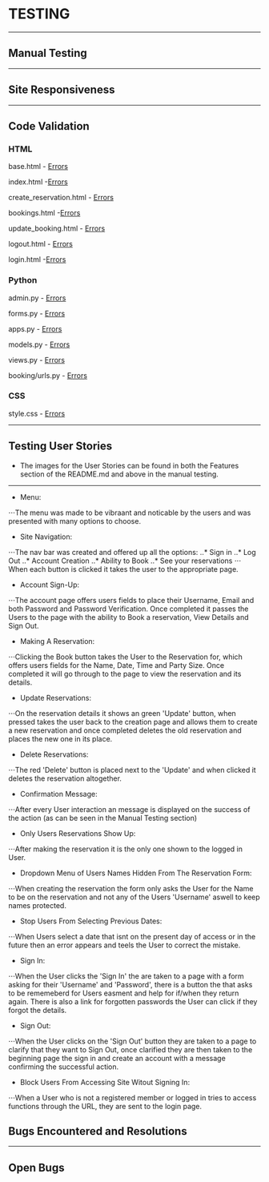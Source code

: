 # TESTING

---

## Manual Testing

---

## Site Responsiveness

---

## Code Validation

### HTML
base.html - [Errors](media/images/pp4_base.html_validation.png)

index.html -[Errors](media/images/pp4_index.html_validation.png)

create_reservation.html - [Errors](media/images/pp4_create_reservation.html_validation.png)

bookings.html -[Errors](media/images/pp4_bookings.html_validation.png)

update_booking.html - [Errors](media/images/pp4_update_reservation.html_validation.png)

logout.html - [Errors](media/images/pp4_logout.html_validation.png)

login.html -[Errors](media/images/pp4_login.html_validation.png)

### Python

admin.py - [Errors](media/images/pp4_admin.py_validation.png)

forms.py - [Errors](media/images/pp4_forms.py_validation.png)

apps.py - [Errors](media/images/pp4_apps.py_validator.png)

models.py - [Errors](media/images/pp4_model.py_validation.png)

views.py - [Errors](media/images/pp4_views.py_validation.png)

booking/urls.py - [Errors](media/images/pp4_urls.py_validation.png)

### CSS

style.css - [Errors](media/images/pp4_css_validation.png)

---

## Testing User Stories

- The images for the User Stories can be found in both the Features section of the README.md and above in the manual testing.

---

- Menu:

⋅⋅⋅The menu was made to be vibraant and noticable by the users and was presented with many options to choose.

- Site Navigation:

⋅⋅⋅The nav bar was created and offered up all the options:
 ..* Sign in
 ..* Log Out
 ..* Account Creation
 ..* Ability to Book
 ..* See your reservations
⋅⋅⋅ When each button is clicked it takes the user to the appropriate page.

- Account Sign-Up:

⋅⋅⋅The account page offers users fields to place their Username, Email and both Password and Password Verification. Once completed it passes the Users to the page with the ability to Book a reservation, View Details and Sign Out.

- Making A Reservation:

⋅⋅⋅Clicking the Book button takes the User to the Reservation for, which offers users fields for the Name, Date, Time and Party Size. Once completed it will go through to the page to view the reservation and its details.

- Update Reservations:

⋅⋅⋅On the reservation details it shows an green 'Update' button, when pressed takes the user back to the creation page and allows them to create a new reservation and once completed deletes the old reservation and places the new one in its place.

- Delete Reservations:

⋅⋅⋅The red 'Delete' button is placed next to the 'Update' and when clicked it deletes the reservation altogether.

- Confirmation Message:

⋅⋅⋅After every User interaction an message is displayed on the success of the action (as can be seen in the Manual Testing section)

- Only Users Reservations Show Up:

⋅⋅⋅After making the reservation it is the only one shown to the logged in User.

- Dropdown Menu of Users Names Hidden From The Reservation Form:

⋅⋅⋅When creating the reservation the form only asks the User for the Name to be on the reservation and not any of the Users 'Username' aswell to keep names protected.

- Stop Users From Selecting Previous Dates:

⋅⋅⋅When Users select a date that isnt on the present day of access or in the future then an error appears and teels the User to correct the mistake.

- Sign In:

⋅⋅⋅When the User clicks the 'Sign In' the are taken to a page with a form asking for their 'Username' and 'Password', there is a button the that asks to be rememeberd for Users easment and help for if/when they return again. There is also a link for forgotten passwords the User can click if they forgot the details.

- Sign Out:

⋅⋅⋅When the User clicks on the 'Sign Out' button they are taken to a page to clarify that they want to Sign Out, once clarified they are then taken to the beginning page the sign in and create an account with a message confirming the successful action.

- Block Users From Accessing Site Witout Signing In:

⋅⋅⋅When a User who is not a registered member or logged in tries to access functions through the URL, they are sent to the login page. 

## Bugs Encountered and Resolutions

---

## Open Bugs